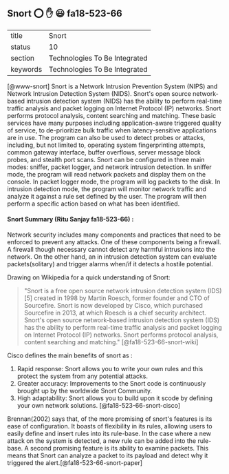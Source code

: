 ## Snort :o: :hand: :smiley: fa18-523-66


|          |                               |
| -------- | ----------------------------- |
| title    | Snort                         | 
| status   | 10                            |
| section  | Technologies To Be Integrated |
| keywords | Technologies To Be Integrated |



 [@www-snort] Snort is a Network Intrusion Prevention System
(NIPS) and Network Intrusion Detection System (NIDS). Snort's open
source network-based intrusion detection system (NIDS) has the ability
to perform real-time traffic analysis and packet logging on Internet
Protocol (IP) networks. Snort performs protocol analysis, content
searching and matching. These basic services have many purposes
including application-aware triggered quality of service, to
de-prioritize bulk traffic when latency-sensitive applications are in
use.  The program can also be used to detect probes or attacks,
including, but not limited to, operating system fingerprinting
attempts, common gateway interface, buffer overflows, server message
block probes, and stealth port scans.  Snort can be configured in
three main modes: sniffer, packet logger, and network intrusion
detection. In sniffer mode, the program will read network packets and
display them on the console. In packet logger mode, the program will
log packets to the disk. In intrusion detection mode, the program will
monitor network traffic and analyze it against a rule set defined by
the user. The program will then perform a specific action based on
what has been identified.

#### Snort Summary (Ritu Sanjay  fa18-523-66) :

Network security includes many components and practices that need to be enforced to prevent any attacks. One of these components being a firewall. A firewall though necessary cannot detect any harmful intrusions into the network. On the other hand, an in intrusion detection system can evaluate packets(solitary) and trigger alarms when/if it detects a hostile potential.

Drawing on Wikipedia for a quick understanding of Snort:
>"Snort is a free open source network intrusion detection system (IDS)[5] created in 1998 by Martin Roesch, former founder and CTO of Sourcefire. Snort is now developed by Cisco, which purchased Sourcefire in 2013, at which Roesch is a chief security architect. Snort's open source network-based intrusion detection system (IDS) has the ability to perform real-time traffic analysis and packet logging on Internet Protocol (IP) networks. Snort performs protocol analysis, content searching and matching."
[@fa18-523-66-snort-wiki]

Cisco defines the main benefits of snort as :
1. Rapid response: Snort allows you to write your own rules and this protect the system from any potential attacks.
2. Greater accuracy: Improvements to the Snort code is continuously brought up by the worldwide Snort Community.
3. High adaptability: Snort allows you to build upon it scode by defining your own network solutions.
[@fa18-523-66-snort-cisco]

Brennan(2002) says that, of the more promising of snort's features is its ease of configuration. It boasts of flexibility in its rules, allowing users to easily define and insert rules into its rule-base. In the case where a new attack on the system is detected, a new rule can be added into the rule-base. A second promising feature is its ability to examine packets. This means that Snort can analyze a packet to its payload and detect why it triggered the alert.[@fa18-523-66-snort-paper]



